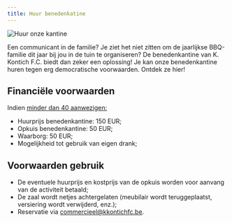 ```yaml
---
title: Huur benedenkatine
---
```


<div class="center mb-6"><img src="https://res.cloudinary.com/kkontichfc/image/upload/v1561492152/kantine/spotlight_kantine_nffgqg.png" alt="Huur onze kantine" />
</div>
<p>Een communicant in de familie? Je ziet het niet zitten om de jaarlijkse BBQ-familie dit jaar bij jou in de tuin te organiseren? De benedenkantine van K. Kontich F.C. biedt dan zeker een oplossing! Je kan onze benedenkantine huren tegen erg democratische voorwaarden. Ontdek ze hier!</p>

<h2>Financiële voorwaarden</h2>
<p>Indien <u>minder dan 40 aanwezigen:</u></p>
<ul>
    <li>Huurprijs benedenkantine: 150 EUR;</li>
    <li>Opkuis benedenkantine: 50 EUR;</li>
    <li>Waarborg: 50 EUR;</li>
    <li>Mogelijkheid tot gebruik van eigen drank;</li>
</ul>

<h2>Voorwaarden gebruik</h2>
<ul>
    <li>De eventuele huurprijs en kostprijs van de opkuis worden voor aanvang van de activiteit betaald;</li>
    <li>De zaal wordt netjes achtergelaten (meubilair wordt teruggeplaatst, versiering wordt verwijderd, enz.);</li>
    <li>Reservatie via <a href="mailto:commercieel@kkontichfc.be" title="commercieel@kkontichfc.be">commercieel@kkontichfc.be</a>.
    </li>
</ul>
</div>
